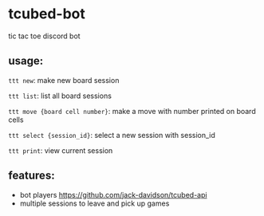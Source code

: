 # tcubed-bot
tic tac toe discord bot

## usage:
`ttt new`: make new board session

`ttt list`: list all board sessions

`ttt move {board cell number}`: make a move with number printed on board cells

`ttt select {session_id}`: select a new session with session_id

`ttt print`: view current session

## features:
- bot players https://github.com/jack-davidson/tcubed-api
- multiple sessions to leave and pick up games
